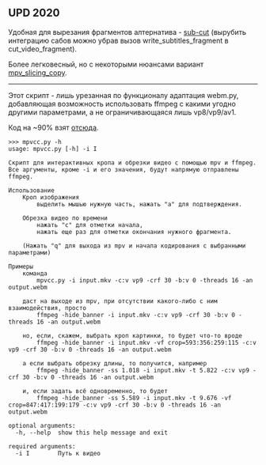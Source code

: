 ## UPD 2020

Удобная для вырезания фрагментов алтернатива - [sub-cut](https://github.com/kelciour/mpv-scripts/blob/master/sub-cut.lua) (вырубить интеграцию сабов можно убрав вызов write_subtitles_fragment в cut_video_fragment).

Более легковесный, но с некоторыми нюансами вариант [mpv_slicing_copy](https://github.com/snylonue/mpv_slicing_copy).

---

Этот скрипт - лишь урезанная по функционалу адаптация webm.py, добавляющая возможность использовать ffmpeg с какими угодно другими параметрами, а не ограничивающаяся лишь vp8/vp9/av1. 

Код на ~90% взят [отсюда](https://github.com/Kagami/webm.py).

```
>>> mpvcc.py -h
usage: mpvcc.py [-h] -i I

Скрипт для интерактивных кропа и обрезки видео с помощью mpv и ffmpeg.
Все аргументы, кроме -i и его значения, будyт напрямую отправлены ffmpeg.

Использование
    Кроп изображения
        выделить мышью нужную часть, нажать "a" для подтверждения.

    Обрезка видео по времени
        нажать "c" для отметки начала,
        нажать еще раз для отметки окончания нужного фрагмента.

    (Нажать "q" для выхода из mpv и начала кодирования с выбранными параметрами)

Примеры
    команда
        mpvcc.py -i input.mkv -c:v vp9 -crf 30 -b:v 0 -threads 16 -an output.webm

    даст на выходе из mpv, при отсутствии какого-либо с ним взаимодействия, просто
        ffmpeg -hide_banner -i input.mkv -c:v vp9 -crf 30 -b:v 0 -threads 16 -an output.webm

    но, если, скажем, выбрать кроп картинки, то будет что-то вроде
        ffmpeg -hide_banner -i input.mkv -vf crop=593:356:259:115 -c:v vp9 -crf 30 -b:v 0 -threads 16 -an output.webm

    а если выбрать обрезку длины, то получится, например
        ffmpeg -hide_banner -ss 1.018 -i input.mkv -t 5.822 -c:v vp9 -crf 30 -b:v 0 -threads 16 -an output.webm

    и, если задать всё одновременно, то будет
        ffmpeg -hide_banner -ss 5.589 -i input.mkv -t 9.676 -vf crop=847:417:199:179 -c:v vp9 -crf 30 -b:v 0 -threads 16 -an output.webm

optional arguments:
  -h, --help  show this help message and exit

required arguments:
  -i I        Путь к видео
```
